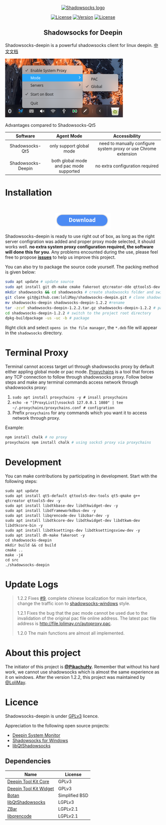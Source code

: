 <p align="center"><a href="https://github.com/lolimay/shadowsocks-deepin" target="_blank" rel="noopener noreferrer"><img width="100" src="http://images.lolimay.cn/18-9-28/52492273.jpg" alt="Shadowsocks logo"></a></p><p align="center">
  <a href="https://github.com/lolimay/shadowsocks-deepin"><img src="https://img.shields.io/github/stars/lolimay/shadowsocks-deepin.svg" alt="License"></a>
  <a href="https://github.com/lolimay/shadowsocks-deepin"><img src="https://img.shields.io/badge/version-1.2.2-brightgreen.svg" alt="Version"></a>
  <a href="https://github.com/lolimay/shadowsocks-deepin"><img src="https://img.shields.io/badge/license-GPLv3-green.svg" alt="License"></a>
</p>

<h2 align="center">Shadowsocks for Deepin</h2>

Shadowsocks-deepin is a powerful shadowsocks client for linux deepin. [中文文档](docs/README_CN.md)

![](docs/images/demo_EN.png)


Advantages compared to Shadowsocks-Qt5

|Software|Agent Mode|Accessibility|
|:-:|:-:|:-:|
|Shadowsocks-Qt5|only support global mode|need to manually configure system proxy or use Chrome extension|
|Shadowsocks-Deepin|both global mode and pac mode supported|no extra configuration required

# Installation
<br>
<p align="center"><a href="http://file.lolimay.cn/shadowsocks-deepin_1.2.2_amd64.deb"><img src="docs/images/download_button.png" height="50"/></a></p>

Shadowsocks-deepin is ready to use right out of box, as long as the right server configration was added and proper proxy mode selected, it should works well. **no extra system proxy configuration required, the software will done this for you**.
Any problems encounted during the use, please feel free to propose [**issues**](https://github.com/loliMay/shadowsocks-deepin/issues/new) to help us improve this project.

You can also try to package the source code yourself. The packing method is given below:
````bash
sudo apt update # update source
sudo apt install git dh-make cmake fakeroot qtcreator-dde qttools5-dev g++ -y #install dependencies
mkdir shadowsocks && cd shadowsocks # create shadowsocks folder and switch to this path
git clone git@github.com:loliMay/shadowsocks-deepin.git # clone shadowsocks-deepin repo
mv shadowsocks-deepin shadowsocks-deepin-1.2.2 #rename
tar -zcvf shadowsocks-deepin-1.2.2.tar.gz shadowsocks-deepin-1.2.2 # package to *.tar.gz
cd shadowsocks-deepin-1.2.2 # switch to the project root directory
dpkg-buildpackage -us -uc -b # package
````

Right click and select `opens in the file manager`, the `*.deb` file will appear in the `shadowsocks` directory.

# Terminal Proxy
Terminal cannot access target url through shadowsocks proxy by default either appling global mode or pac mode. [Proxychains](https://github.com/haad/proxychains) is a tool that forces any TCP connection to follow through shadowsocks proxy. Follow below steps and make any terminal commands access network through shadowsocks proxy:
1. `sudo apt install proxychains -y # insall proxychains`
2. `echo -e "[ProxyList]\nsocks5 127.0.0.1 1080" | tee ~/.proxychains/proxychains.conf # configration`
3. Prefix `proxychains` for any commands which you want it to access network through proxy.

Example:
````bash
npm install chalk # no proxy
proxychains npm install chalk # using socks5 proxy via proxychains
````



# Development

You can make contributions by participating in development. Start with the following steps:

````
sudo apt update
sudo apt install qt5-default qttools5-dev-tools qt5-qmake g++ qtcreator qttools5-dev -y
sudo apt install libdtkbase-dev libdtkwidget-dev -y
sudo apt install libdframeworkdbus-dev -y
sudo apt install libqrencode-dev libzbar-dev -y
sudo apt install libdtkcore-dev libdtkwidget-dev libdtkwm-dev libdtkcore-bin -y
sudo apt install libdtksettings-dev libdtksettingsview-dev -y
sudo apt install dh-make fakeroot -y
cd shadowsocks-deepin
mkdir build && cd build
cmake ..
make -j4
cd src
./shadowsocks-deepin
````
# Update Logs
> 1.2.2 Fixes [#9](https://github.com/lolimay/shadowsocks-deepin/issues/9), complete chinese localization for main interface, change the traffic icon to [shadowsocks-windows](https://github.com/shadowsocks/shadowsocks-windows) style.
>
> 1.2.1 Fixes the bug that the pac mode cannot be used due to the invalidation of the original pac file online address. The latest pac file address is http://file.lolimay.cn/autoproxy.pac.
>
> 1.2.0 The main functions are almost all implemented.

# About this project
The initiator of this project is **[@PikachuHy](https://github.com/PikachuHy)**. Remember that without his hard work, we cannot use shadowsocks which is almost the same experience as it on windows. After the version 1.2.2, this project was maintained by [@LoliMay](https://github.com/lolimay).

# Licence

Shadowsocks-deepin is under [GPLv3](LICENSE) licence.

Appreciation to the following open source projects:

- [Deepin System Monitor](https://github.com/linuxdeepin/deepin-system-monitor)
- [Shadowsocks for Windows](https://github.com/shadowsocks/shadowsocks-windows)
- [libQtShadowsocks](https://github.com/shadowsocks/libQtShadowsocks)

## Dependencies

| Name                   | License        |
| ---------------------- | -------------- |
| [Deepin Tool Kit Core](https://github.com/linuxdeepin/dtkcore)   | GPLv3          |
| [Deepin Tool Kit Widget](https://github.com/linuxdeepin/dtkwidget) | GPLv3          |
| [Botan](https://github.com/randombit/botanss)                  | Simplified BSD |
| [libQtShadowsocks](https://github.com/shadowsocks/libQtShadowsocks)       | LGPLv3   |
| [ZBar](https://github.com/ZBar/ZBar)                   | LGPLv2.1       |
| [libqrencode](https://github.com/fukuchi/libqrencode)            | LGPLv2.1       |


